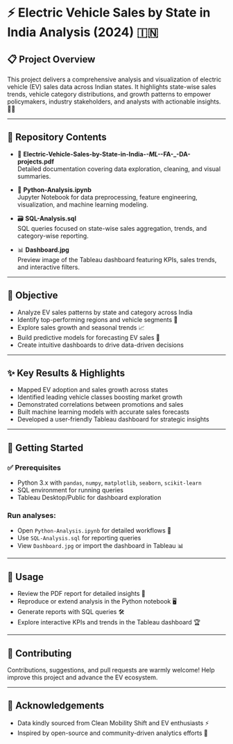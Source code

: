 # ⚡ Electric Vehicle Sales by State in India Analysis (2024) 🇮🇳

## 📋 Project Overview  
This project delivers a comprehensive analysis and visualization of electric vehicle (EV) sales data across Indian states. It highlights state-wise sales trends, vehicle category distributions, and growth patterns to empower policymakers, industry stakeholders, and analysts with actionable insights. 🚗🔋

---

## 📂 Repository Contents  

- 📄 **Electric-Vehicle-Sales-by-State-in-India-_-ML-_-FA-_-DA-projects.pdf**  
  Detailed documentation covering data exploration, cleaning, and visual summaries.

- 🐍 **Python-Analysis.ipynb**  
  Jupyter Notebook for data preprocessing, feature engineering, visualization, and machine learning modeling.

- 🗃️ **SQL-Analysis.sql**  
  SQL queries focused on state-wise sales aggregation, trends, and category-wise reporting.

- 📊 **Dashboard.jpg**  
  Preview image of the Tableau dashboard featuring KPIs, sales trends, and interactive filters.

---

## 🎯 Objective  

- Analyze EV sales patterns by state and category across India  
- Identify top-performing regions and vehicle segments 🚩  
- Explore sales growth and seasonal trends 📈  
- Build predictive models for forecasting EV sales 🤖  
- Create intuitive dashboards to drive data-driven decisions

---

## ✨ Key Results & Highlights  

- Mapped EV adoption and sales growth across states  
- Identified leading vehicle classes boosting market growth  
- Demonstrated correlations between promotions and sales  
- Built machine learning models with accurate sales forecasts  
- Developed a user-friendly Tableau dashboard for strategic insights

---

## 🚀 Getting Started  

### ✅ Prerequisites  
- Python 3.x with `pandas`, `numpy`, `matplotlib`, `seaborn`, `scikit-learn`  
- SQL environment for running queries  
- Tableau Desktop/Public for dashboard exploration


### Run analyses:  
- Open `Python-Analysis.ipynb` for detailed workflows 📒  
- Use `SQL-Analysis.sql` for reporting queries  
- View `Dashboard.jpg` or import the dashboard in Tableau 📊

---

## 📌 Usage  

- Review the PDF report for detailed insights 📄  
- Reproduce or extend analysis in the Python notebook 🖥️  
- Generate reports with SQL queries 🛠️  
- Explore interactive KPIs and trends in the Tableau dashboard 🏆

---

## 🤝 Contributing  

Contributions, suggestions, and pull requests are warmly welcome! Help improve this project and advance the EV ecosystem.

---

## 🙏 Acknowledgements  

- Data kindly sourced from Clean Mobility Shift and EV enthusiasts ⚡  
- Inspired by open-source and community-driven analytics efforts 🌟  

